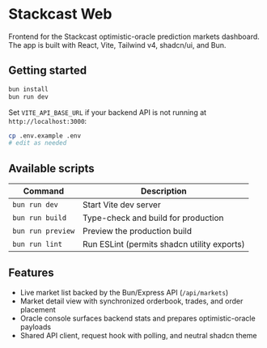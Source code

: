 # Stackcast Web

Frontend for the Stackcast optimistic-oracle prediction markets dashboard. The app is built with React, Vite, Tailwind v4, shadcn/ui, and Bun.

## Getting started

```bash
bun install
bun run dev
```

Set `VITE_API_BASE_URL` if your backend API is not running at `http://localhost:3000`:

```bash
cp .env.example .env
# edit as needed
```

## Available scripts

| Command | Description |
| --- | --- |
| `bun run dev` | Start Vite dev server |
| `bun run build` | Type-check and build for production |
| `bun run preview` | Preview the production build |
| `bun run lint` | Run ESLint (permits shadcn utility exports) |

## Features

- Live market list backed by the Bun/Express API (`/api/markets`)
- Market detail view with synchronized orderbook, trades, and order placement
- Oracle console surfaces backend stats and prepares optimistic-oracle payloads
- Shared API client, request hook with polling, and neutral shadcn theme
